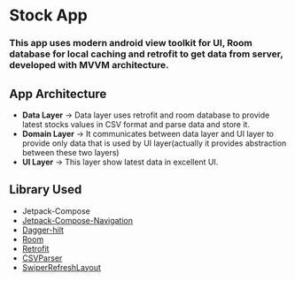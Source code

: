 # Stock App

### This app uses modern android view toolkit for UI, Room database for local caching and retrofit to get data from server, developed with MVVM architecture.

## App Architecture

- <b>Data Layer</b> -> Data layer uses retrofit and room database to provide latest stocks values in CSV format and parse data and store it.
- <b>Domain Layer</b> -> It communicates between data layer and UI layer to provide only data that is used by UI layer(actually it provides abstraction between these two layers)
- <b>UI Layer</b> -> This layer show latest data in excellent UI.

## Library Used

- Jetpack-Compose
- [Jetpack-Compose-Navigation](https://github.com/raamcosta/compose-destinations)
- [Dagger-hilt](https://developer.android.com/training/dependency-injection/hilt-android)
- [Room](https://developer.android.com/training/data-storage/room)
- [Retrofit](https://square.github.io/retrofit/)
- [CSVParser](https://github.com/cygri/opencsv)
- [SwiperRefreshLayout](https://google.github.io/accompanist/swiperefresh/)
